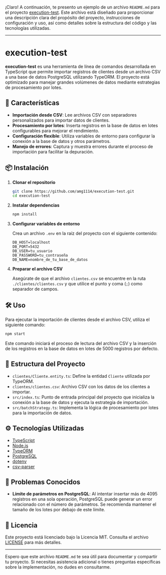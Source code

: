 ¡Claro! A continuación, te presento un ejemplo de un archivo `README.md` para el proyecto [execution-test](https://github.com/amg1114/execution-test). Este archivo está diseñado para proporcionar una descripción clara del propósito del proyecto, instrucciones de configuración y uso, así como detalles sobre la estructura del código y las tecnologías utilizadas.

---

# execution-test

**execution-test** es una herramienta de línea de comandos desarrollada en TypeScript que permite importar registros de clientes desde un archivo CSV a una base de datos PostgreSQL utilizando TypeORM. El proyecto está optimizado para manejar grandes volúmenes de datos mediante estrategias de procesamiento por lotes.

## 🚀 Características

* **Importación desde CSV**: Lee archivos CSV con separadores personalizados para importar datos de clientes.
* **Procesamiento por lotes**: Inserta registros en la base de datos en lotes configurables para mejorar el rendimiento.
* **Configuración flexible**: Utiliza variables de entorno para configurar la conexión a la base de datos y otros parámetros.
* **Manejo de errores**: Captura y muestra errores durante el proceso de importación para facilitar la depuración.

## 📦 Instalación

1. **Clonar el repositorio**

   ```bash
   git clone https://github.com/amg1114/execution-test.git
   cd execution-test
   ```

2. **Instalar dependencias**

   ```bash
   npm install
   ```

3. **Configurar variables de entorno**

   Crea un archivo `.env` en la raíz del proyecto con el siguiente contenido:

   ```env
   DB_HOST=localhost
   DB_PORT=5432
   DB_USER=tu_usuario
   DB_PASSWORD=tu_contraseña
   DB_NAME=nombre_de_tu_base_de_datos
   ```

4. **Preparar el archivo CSV**

   Asegúrate de que el archivo `clientes.csv` se encuentre en la ruta `./clientes/clientes.csv` y que utilice el punto y coma (`;`) como separador de campos.

## 🛠️ Uso

Para ejecutar la importación de clientes desde el archivo CSV, utiliza el siguiente comando:

```bash
npm start
```

Este comando iniciará el proceso de lectura del archivo CSV y la inserción de los registros en la base de datos en lotes de 5000 registros por defecto.

## 🧪 Estructura del Proyecto

* `clientes/Cliente.entity.ts`: Define la entidad `Cliente` utilizada por TypeORM.
* `clientes/clientes.csv`: Archivo CSV con los datos de los clientes a importar.
* `src/index.ts`: Punto de entrada principal del proyecto que inicializa la conexión a la base de datos y ejecuta la estrategia de importación.
* `src/batchStrategy.ts`: Implementa la lógica de procesamiento por lotes para la importación de datos.

## ⚙️ Tecnologías Utilizadas

* [TypeScript](https://www.typescriptlang.org/)
* [Node.js](https://nodejs.org/)
* [TypeORM](https://typeorm.io/)
* [PostgreSQL](https://www.postgresql.org/)
* [dotenv](https://www.npmjs.com/package/dotenv)
* [csv-parser](https://www.npmjs.com/package/csv-parser)

## 🐞 Problemas Conocidos

* **Límite de parámetros en PostgreSQL**: Al intentar insertar más de 4095 registros en una sola operación, PostgreSQL puede generar un error relacionado con el número de parámetros. Se recomienda mantener el tamaño de los lotes por debajo de este límite.

## 📄 Licencia

Este proyecto está licenciado bajo la Licencia MIT. Consulta el archivo [LICENSE](./LICENSE) para más detalles.

---

Espero que este archivo `README.md` te sea útil para documentar y compartir tu proyecto. Si necesitas asistencia adicional o tienes preguntas específicas sobre la implementación, no dudes en consultarme.
